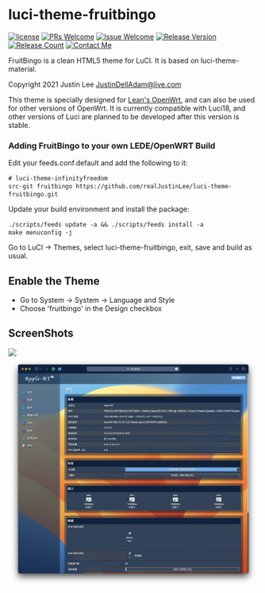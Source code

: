 # luci-theme-fruitbingo

[1]: https://img.shields.io/badge/license-Apache2-brightgreen.svg

[2]: /LICENSE

[3]: https://img.shields.io/badge/PRs-welcome-brightgreen.svg

[4]: https://github.com/realJustinLee/luci-theme-fruitbingo/pulls

[5]: https://img.shields.io/badge/Issues-welcome-brightgreen.svg

[6]: https://github.com/realJustinLee/luci-theme-fruitbingo/issues/new

[7]: https://img.shields.io/badge/release-v1.5-orange.svg?

[8]: https://github.com/realJustinLee/luci-theme-fruitbingo/releases

[9]: https://img.shields.io/github/downloads/realJustinLee/luci-theme-fruitbingo/total

[10]: https://img.shields.io/badge/Contact-Null-blue

[11]: Null
[![license][1]][2]
[![PRs Welcome][3]][4]
[![Issue Welcome][5]][6]
[![Release Version][7]][8]
[![Release Count][9]][8]
[![Contact Me][10]][11]

FruitBingo is a clean HTML5 theme for LuCI. It is based on luci-theme-material.

Copyright 2021 Justin Lee <JustinDellAdam@live.com>

This theme is specially designed for [Lean's OpenWrt](https://github.com/coolsnowwolf/lede), and can also be used for
other versions of OpenWrt. It is currently compatible with Luci18, and other versions of Luci are planned to be
developed after this version is stable.

### Adding FruitBingo to your own LEDE/OpenWRT Build

Edit your feeds.conf.default and add the following to it:

```
# luci-theme-infinityfreedom
src-git fruitbingo https://github.com/realJustinLee/luci-theme-fruitbingo.git
```

Update your build environment and install the package:

```shell
./scripts/feeds update -a && ./scripts/feeds install -a
make menuconfig -j
```

Go to LuCI -> Themes, select luci-theme-fruitbingo, exit, save and build as usual.

Enable the Theme
----------------

* Go to System -> System -> Language and Style
* Choose 'fruitbingo' in the Design checkbox

ScreenShots
----------------
![](/screenshots/000.Login.png)
![](/screenshots/001.Overview.png)
